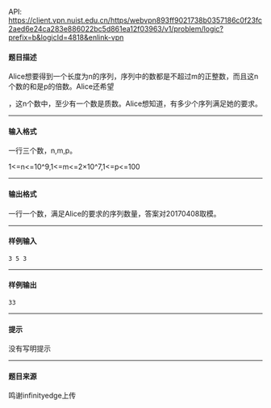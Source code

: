 API: https://client.vpn.nuist.edu.cn/https/webvpn893ff9021738b0357186c0f23fc2aed6e24ca283e886022bc5d861ea12f03963/v1/problem/logic?prefix=b&logicId=4818&enlink-vpn

#### 题目描述

Alice想要得到一个长度为n的序列，序列中的数都是不超过m的正整数，而且这n个数的和是p的倍数。Alice还希望

，这n个数中，至少有一个数是质数。Alice想知道，有多少个序列满足她的要求。

---

#### 输入格式

一行三个数，n,m,p。

1<=n<=10^9,1<=m<=2×10^7,1<=p<=100

---

#### 输出格式

一行一个数，满足Alice的要求的序列数量，答案对20170408取模。

---

#### 样例输入
```
3 5 3
```

---

#### 样例输出
```
33
```

---

#### 提示

没有写明提示

---

#### 题目来源

鸣谢infinityedge上传